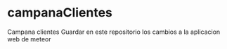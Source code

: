 # campanaClientes
Campana clientes
Guardar en este repositorio los cambios a la aplicacion web de meteor
